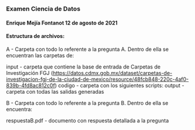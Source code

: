 ### Examen Ciencia de Datos
#### Enrique Mejía Fontanot 12 de agosto de 2021

#### Estructura de archivos:

A - Carpeta con todo lo referente a la pregunta A. Dentro de ella se encuentran las carpetas de: 

input - carpeta que contiene la base de entrada de Carpetas de Investigación FGJ (https://datos.cdmx.gob.mx/dataset/carpetas-de-investigacion-fgj-de-la-ciudad-de-mexico/resource/48fcb848-220c-4af0-839b-4fd8ac812c0f)
codigo - carpeta con los siguientes scripts:
output - carpeta con todas las salidas generadas

B - Carpeta con todo lo referente a la pregunta B. Dentro de ella se encuentra:

respuestaB.pdf - documento con respuesta detallada a la pregunta

